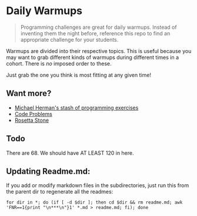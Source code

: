 # Daily Warmups

> Programming challenges are great for daily warmups. Instead of inventing them the night before, reference this repo to find an appropriate challenge for your students.

Warmups are divided into their respective topics. This is useful because you may want to grab different kinds of warmups during different times in a cohort. There is ​*no*​ imposed order to these.

Just grab the one you think is most fitting at any given time!

## Want more?

* [Michael Herman's stash of programming exercises](https://github.com/mjhea0/programming-exercises)
* [Code Problems](https://github.com/blakeembrey/code-problems)
* [Rosetta Stone](http://rosettacode.org/wiki/Rosetta_Code)

## Todo

There are 68. We should have AT LEAST 120 in here.

## Updating Readme.md:

If you add or modify markdown files in the subdirectories, just run this from the parent dir to regenerate all the readmes:

```for dir in *; do (if [ -d $dir ]; then cd $dir && rm readme.md; awk 'FNR==1{print "\n***\n"}1' *.md > readme.md; fi); done```
